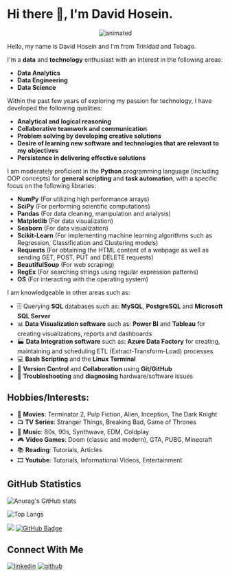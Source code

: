 # Hi there 👋, I'm David Hosein.

<p align="center">
  <img src="https://media.giphy.com/media/qgQUggAC3Pfv687qPC/giphy.gif" alt="animated" />
</p>

Hello, my name is David Hosein and I'm from Trinidad and Tobago. 

I'm a **data** and **technology** enthusiast with an interest in the following areas:

* **Data Analytics**
* **Data Engineering**
* **Data Science**

Within the past few years of exploring my passion for technology, I have developed the following qualities:

* **Analytical and logical reasoning**
* **Collaborative teamwork and communication**
* **Problem solving by developing creative solutions**
* **Desire of learning new software and technologies that are relevant to my objectives**
* **Persistence in delivering effective solutions**

I am moderately proficient in the **Python** programming language (including OOP concepts) for **general scripting** and **task automation**, with a specific focus on the following libraries:

* **NumPy** (For utilizing high performance arrays)
* **SciPy** (For performing scientific computations)
* **Pandas** (For data cleaning, manipulation and analysis)
* **Matplotlib** (For data visualization)
* **Seaborn** (For data visualization)
* **Scikit-Learn** (For implementing machine learning algorithms such as Regression, Classification and Clustering models)
* **Requests** (For obtaining the HTML content of a webpage as well as sending GET, POST, PUT and DELETE requests)
* **BeautifulSoup** (For web scraping)
* **RegEx** (For searching strings using regular expression patterns)
* **OS** (For interacting with the operating system)

I am knowledgeable in other areas such as:

* 🗄 Querying **SQL** databases such as: **MySQL**, **PostgreSQL** and **Microsoft SQL Server**
* 📊 **Data Visualization software** such as: **Power BI** and **Tableau** for creating visualizations, reports and dashboards
* 🏭 **Data Integration software** such as: **Azure Data Factory** for creating, maintaining and scheduling ETL (Extract-Transform-Load) processes
* 💻 **Bash Scripting** and the **Linux Terminal**
* 🤝 **Version Control** and **Collaboration** using **Git/GitHub**
* 🔧 **Troubleshooting** and **diagnosing** hardware/software issues

## Hobbies/Interests:
* 🎥 **Movies**: Terminator 2, Pulp Fiction, Alien, Inception, The Dark Knight
* 📺 **TV Series**: Stranger Things, Breaking Bad, Game of Thrones
* 🎵 **Music**: 80s, 90s, Synthwave, EDM, Coldplay
* 🎮 **Video Games**: Doom (classic and modern), GTA, PUBG, Minecraft
* 📚 **Reading**: Tutorials, Articles
* 🎞 **Youtube**: Tutorials, Informational Videos, Entertainment
 
## GitHub Statistics

![Anurag's GitHub stats](https://github-readme-stats.vercel.app/api?username=davidehosein&theme=transparent&show_icons=true)

![Top Langs](https://github-readme-stats.vercel.app/api/top-langs/?username=davidehosein&layout=compact)

![](https://komarev.com/ghpvc/?username=davidehosein&color=brightgreen)
<a href="https://github.com/davidehosein?tab=followers"><img src="https://img.shields.io/github/followers/davidehosein?label=Followers&style=social" alt="GitHub Badge"></a>

## Connect With Me

[![linkedin](https://github.com/shikhar1020jais1/Git-Social/blob/master/Icons/LinkedIn.png (LinkedIn))][1]
[![github](https://github.com/shikhar1020jais1/Git-Social/blob/master/Icons/Github.png (Github))][2]

[1]: https://www.linkedin.com/in/davidehosein
[2]: https://www.github.com/davidehosein
